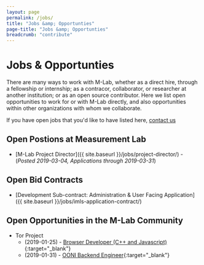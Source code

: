 ```yaml
---
layout: page
permalink: /jobs/
title: "Jobs &amp; Opportunties"
page-title: "Jobs &amp; Opportunties"
breadcrumb: "contribute"
---
```


# Jobs &amp; Opportunties

There are many ways to work with M-Lab, whether as a direct hire, through a fellowship or internship; as a contracor, collaborator, or researcher at another institution; or as an open source contributor. Here we list open opportunities to work for or with M-Lab directly, and also opportunities within other organizations with whom we collaborate.

If you have open jobs that you'd like to have listed here, [contact us](mailto:contact@measurementlab.net)

## Open Postions at Measurement Lab

* [M-Lab Project Director]({{ site.baseurl }}/jobs/project-director/) - (_Posted 2019-03-04, Applications through 2019-03-31_)

## Open Bid Contracts

* [Development Sub-contract: Administration & User Facing Application]({{ site.baseurl }}/jobs/imls-application-contract/)

## Open Opportunities in the M-Lab Community

* Tor Project
  * (2019-01-25) - [Browser Developer (C++ and Javascript)](https://www.torproject.org/about/jobs/browser-developer/){:target="_blank"}
  * (2019-01-31) - [OONI Backend Engineer](https://www.torproject.org/about/jobs/backend-engineer-ooni/){:target="_blank"}
